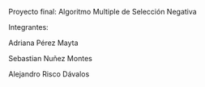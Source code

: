 Proyecto final: Algoritmo Multiple de Selección Negativa

Integrantes:

Adriana Pérez Mayta

Sebastian Nuñez Montes

Alejandro Risco Dávalos
